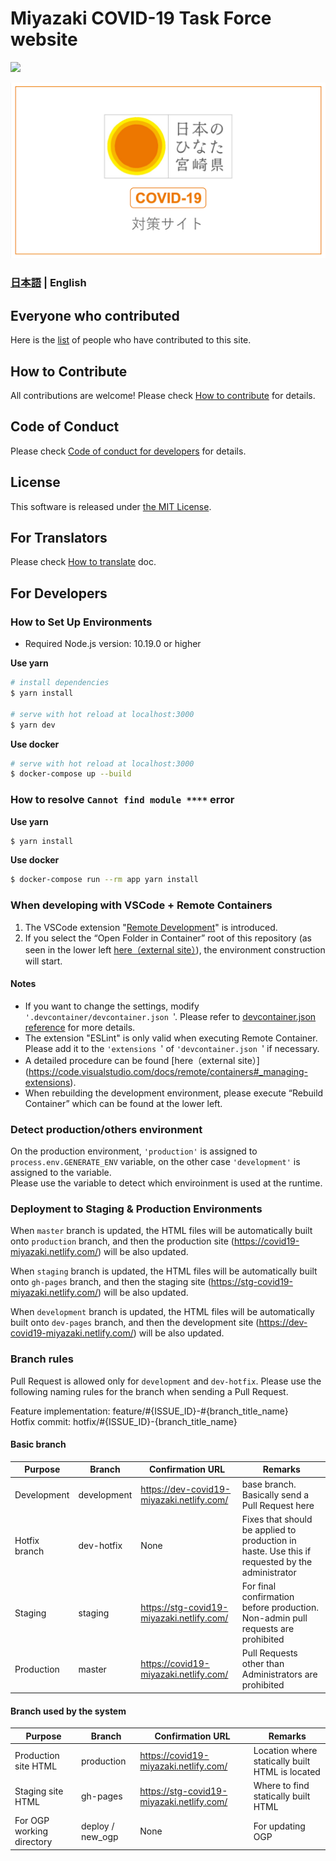 # Miyazaki COVID-19 Task Force website

![](https://github.com/tokyo-metropolitan-gov/covid19/workflows/production%20deploy/badge.svg)

[![Miyazaki COVID-19 Task Force website](/static/ogp.png)](https://covid19-miyazaki.netlify.com/)


### [日本語](./../../README.md) | English

## Everyone who contributed

Here is the [list](../../CONTRIBUTORS.md) of people who have contributed to this site.

## How to Contribute

All contributions are welcome!
Please check [How to contribute](./CONTRIBUTING.md) for details.

## Code of Conduct

Please check [Code of conduct for developers](./CODE_OF_CONDUCT.md) for details.

## License
This software is released under [the MIT License](./../../LICENSE.txt).

## For Translators

Please check [How to translate](./../../TRANSLATION.md) doc.

## For Developers

### How to Set Up Environments

- Required Node.js version: 10.19.0 or higher

**Use yarn**
```bash
# install dependencies
$ yarn install

# serve with hot reload at localhost:3000
$ yarn dev
```

**Use docker**
```bash
# serve with hot reload at localhost:3000
$ docker-compose up --build
```

### How to resolve `Cannot find module ****` error

**Use yarn**
```bash
$ yarn install
```

**Use docker**
```bash
$ docker-compose run --rm app yarn install
```

### When developing with VSCode + Remote Containers

1.	The VSCode extension "[Remote Development](https://marketplace.visualstudio.com/items?itemName=ms-vscode-remote.vscode-remote-extensionpack)" is introduced.
2.	If you select the “Open Folder in Container” root of this repository (as seen in the lower left [here（external site）](https://code.visualstudio.com/docs/remote/containers#_quick-start-try-a-dev-container)), the environment construction will start.

#### Notes
- If you want to change the settings, modify `'.devcontainer/devcontainer.json `'. Please refer to [devcontainer.json reference](https://code.visualstudio.com/docs/remote/containers#_devcontainerjson-reference) for more details.
- The extension "ESLint" is only valid when executing Remote Container. Please add it to the `'extensions `' of `'devcontainer.json `' if necessary.
- A detailed procedure can be found [here（external site）] (https://code.visualstudio.com/docs/remote/containers#_managing-extensions).
- When rebuilding the development environment, please execute “Rebuild Container” which can be found at the lower left.

### Detect production/others environment

On the production environment, `'production'` is assigned to `process.env.GENERATE_ENV` variable, on the other case `'development'` is assigned to the variable.  
Please use the variable to detect which enviroinment is used at the runtime.

### Deployment to Staging & Production Environments

When `master` branch is updated, the HTML files will be automatically built onto `production` branch,
and then the production site (https://covid19-miyazaki.netlify.com/) will be also updated.

When `staging` branch is updated, the HTML files will be automatically built onto `gh-pages` branch,
and then the staging site (https://stg-covid19-miyazaki.netlify.com/) will be also updated.

When `development` branch is updated, the HTML files will be automatically built onto `dev-pages` branch,
and then the development site (https://dev-covid19-miyazaki.netlify.com/) will be also updated.

### Branch rules

Pull Request is allowed only for `development` and `dev-hotfix`.
Please use the following naming rules for the branch when sending a Pull Request.

Feature implementation: feature/#{ISSUE_ID}-#{branch_title_name}  
Hotfix commit: hotfix/#{ISSUE_ID}-{branch_title_name}

#### Basic branch
| Purpose | Branch | Confirmation URL | Remarks |
| ---- | -------- | ---- | ---- |
| Development | development | https://dev-covid19-miyazaki.netlify.com/ | base branch. Basically send a Pull Request here |
| Hotfix branch | dev-hotfix | None | Fixes that should be applied to production in haste. Use this if requested by the administrator |
| Staging | staging | https://stg-covid19-miyazaki.netlify.com/ | For final confirmation before production. Non-admin pull requests are prohibited |
Production | master | https://covid19-miyazaki.netlify.com/ | Pull Requests other than Administrators are prohibited |

#### Branch used by the system
| Purpose | Branch | Confirmation URL | Remarks |
| ---- | -------- | ---- | ---- |
| Production site HTML | production | https://covid19-miyazaki.netlify.com/ | Location where statically built HTML is located |
| Staging site HTML | gh-pages | https://stg-covid19-miyazaki.netlify.com/ | Where to find statically built HTML |
| For OGP working directory | deploy / new_ogp | None | For updating OGP |

